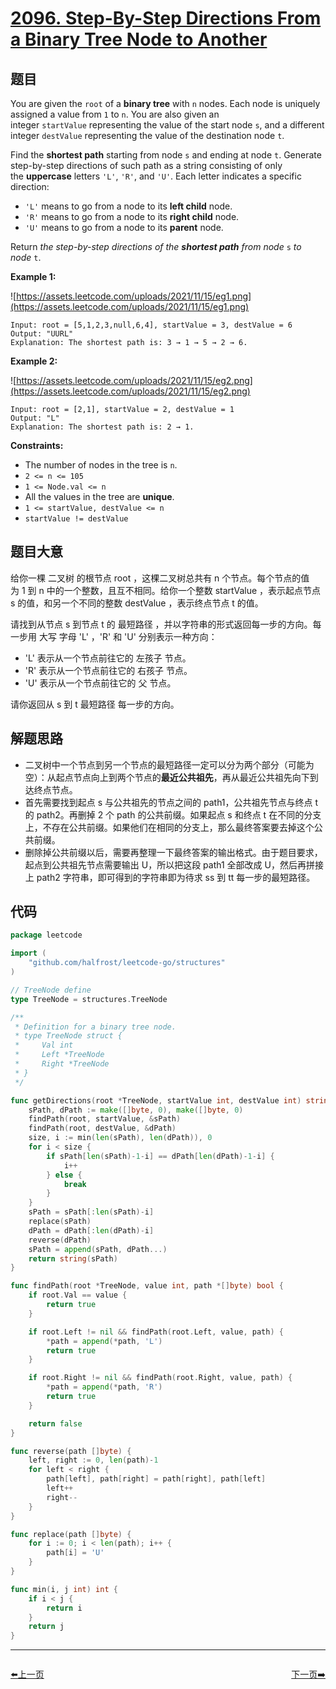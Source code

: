 # [2096. Step-By-Step Directions From a Binary Tree Node to Another](https://leetcode.com/problems/step-by-step-directions-from-a-binary-tree-node-to-another/)


## 题目

You are given the `root` of a **binary tree** with `n` nodes. Each node is uniquely assigned a value from `1` to `n`. You are also given an integer `startValue` representing the value of the start node `s`, and a different integer `destValue` representing the value of the destination node `t`.

Find the **shortest path** starting from node `s` and ending at node `t`. Generate step-by-step directions of such path as a string consisting of only the **uppercase** letters `'L'`, `'R'`, and `'U'`. Each letter indicates a specific direction:

- `'L'` means to go from a node to its **left child** node.
- `'R'` means to go from a node to its **right child** node.
- `'U'` means to go from a node to its **parent** node.

Return *the step-by-step directions of the **shortest path** from node* `s` *to node* `t`.

**Example 1:**

![https://assets.leetcode.com/uploads/2021/11/15/eg1.png](https://assets.leetcode.com/uploads/2021/11/15/eg1.png)

```
Input: root = [5,1,2,3,null,6,4], startValue = 3, destValue = 6
Output: "UURL"
Explanation: The shortest path is: 3 → 1 → 5 → 2 → 6.

```

**Example 2:**

![https://assets.leetcode.com/uploads/2021/11/15/eg2.png](https://assets.leetcode.com/uploads/2021/11/15/eg2.png)

```
Input: root = [2,1], startValue = 2, destValue = 1
Output: "L"
Explanation: The shortest path is: 2 → 1.

```

**Constraints:**

- The number of nodes in the tree is `n`.
- `2 <= n <= 105`
- `1 <= Node.val <= n`
- All the values in the tree are **unique**.
- `1 <= startValue, destValue <= n`
- `startValue != destValue`

## 题目大意

给你一棵 二叉树 的根节点 root ，这棵二叉树总共有 n 个节点。每个节点的值为 1 到 n 中的一个整数，且互不相同。给你一个整数 startValue ，表示起点节点 s 的值，和另一个不同的整数 destValue ，表示终点节点 t 的值。

请找到从节点 s 到节点 t 的 最短路径 ，并以字符串的形式返回每一步的方向。每一步用 大写 字母 'L' ，'R' 和 'U' 分别表示一种方向：

- 'L' 表示从一个节点前往它的 左孩子 节点。
- 'R' 表示从一个节点前往它的 右孩子 节点。
- 'U' 表示从一个节点前往它的 父 节点。

请你返回从 s 到 t 最短路径 每一步的方向。

## 解题思路

- 二叉树中一个节点到另一个节点的最短路径一定可以分为两个部分（可能为空）：从起点节点向上到两个节点的**最近公共祖先**，再从最近公共祖先向下到达终点节点。
- 首先需要找到起点 s 与公共祖先的节点之间的 path1，公共祖先节点与终点 t 的 path2。再删掉 2 个 path 的公共前缀。如果起点 s 和终点 t 在不同的分支上，不存在公共前缀。如果他们在相同的分支上，那么最终答案要去掉这个公共前缀。
- 删除掉公共前缀以后，需要再整理一下最终答案的输出格式。由于题目要求，起点到公共祖先节点需要输出 U，所以把这段 path1 全部改成 U，然后再拼接上 path2 字符串，即可得到的字符串即为待求 ss 到 tt 每一步的最短路径。

## 代码

```go
package leetcode

import (
	"github.com/halfrost/leetcode-go/structures"
)

// TreeNode define
type TreeNode = structures.TreeNode

/**
 * Definition for a binary tree node.
 * type TreeNode struct {
 *     Val int
 *     Left *TreeNode
 *     Right *TreeNode
 * }
 */

func getDirections(root *TreeNode, startValue int, destValue int) string {
	sPath, dPath := make([]byte, 0), make([]byte, 0)
	findPath(root, startValue, &sPath)
	findPath(root, destValue, &dPath)
	size, i := min(len(sPath), len(dPath)), 0
	for i < size {
		if sPath[len(sPath)-1-i] == dPath[len(dPath)-1-i] {
			i++
		} else {
			break
		}
	}
	sPath = sPath[:len(sPath)-i]
	replace(sPath)
	dPath = dPath[:len(dPath)-i]
	reverse(dPath)
	sPath = append(sPath, dPath...)
	return string(sPath)
}

func findPath(root *TreeNode, value int, path *[]byte) bool {
	if root.Val == value {
		return true
	}

	if root.Left != nil && findPath(root.Left, value, path) {
		*path = append(*path, 'L')
		return true
	}

	if root.Right != nil && findPath(root.Right, value, path) {
		*path = append(*path, 'R')
		return true
	}

	return false
}

func reverse(path []byte) {
	left, right := 0, len(path)-1
	for left < right {
		path[left], path[right] = path[right], path[left]
		left++
		right--
	}
}

func replace(path []byte) {
	for i := 0; i < len(path); i++ {
		path[i] = 'U'
	}
}

func min(i, j int) int {
	if i < j {
		return i
	}
	return j
}
```


----------------------------------------------
<div style="display: flex;justify-content: space-between;align-items: center;">
<p><a href="https://books.halfrost.com/leetcode/ChapterFour/2000~2099/2043.Simple-Bank-System/">⬅️上一页</a></p>
<p><a href="https://books.halfrost.com/leetcode/ChapterFour/2100~2199/2164.Sort-Even-and-Odd-Indices-Independently/">下一页➡️</a></p>
</div>
